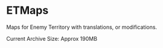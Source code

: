 ETMaps
======

Maps for Enemy Territory with translations, or modifications.

Current Archive Size: Approx 190MB

